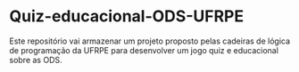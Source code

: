 # Quiz-educacional-ODS-UFRPE
Este repositório vai armazenar um projeto proposto pelas cadeiras de lógica de programação da UFRPE para desenvolver um jogo quiz e educacional sobre as ODS.
